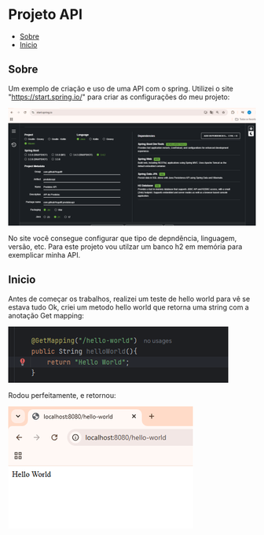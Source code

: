 # Projeto API

 - [Sobre](#Sobre) 
 - [Inicio](#Inicio)


## Sobre

Um exemplo de criação e uso de uma API com o spring. Utilizei o site "https://start.spring.io/" para criar as configurações do meu projeto:

![imagem local](imagem_readme/start_spring.png)

No site você consegue configurar que tipo de depndência, linguagem, versão, etc. Para este projeto vou utilzar um banco h2 em memória para exemplicar minha API.

## Inicio

Antes de começar os trabalhos, realizei um teste de hello world para vê se estava tudo Ok, criei um metodo hello world que retorna uma string com a anotação Get mapping: 

![imagem local](imagem_readme/metodo_helloworld.png)

Rodou perfeitamente, e retornou: 

![imagem local](imagem_readme/helloworld.png)
